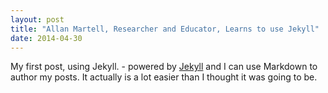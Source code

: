 ```yaml
---
layout: post
title: "Allan Martell, Researcher and Educator, Learns to use Jekyll"
date: 2014-04-30
---
```


My first post, using Jekyll. - powered by [Jekyll](http://jekyllrb.com) and I can use Markdown to author my posts. It actually is a lot easier than I thought it was going to be.
